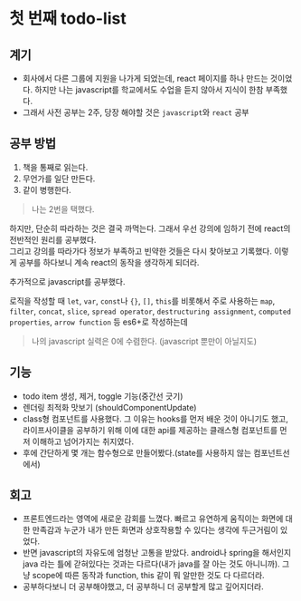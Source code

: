 # 첫 번째 todo-list

## 계기
- 회사에서 다른 그룹에 지원을 나가게 되었는데, react 페이지를 하나 만드는 것이었다. 하지만 나는 javascript를 학교에서도 수업을 듣지 않아서 지식이 한참 부족했다.
- 그래서 사전 공부는 2주, 당장 해야할 것은 `javascript`와 `react` 공부

## 공부 방법
1. 책을 통째로 읽는다.
2. 무언가를 일단 만든다.
3. 같이 병행한다.

> 나는 2번을 택했다. 

하지만, 단순히 따라하는 것은 결국 까먹는다. 그래서 우선 강의에 임하기 전에 react의 전반적인 원리를 공부했다.   
그리고 강의를 따라가다 정보가 부족하고 빈약한 것들은 다시 찾아보고 기록했다. 이렇게 공부를 하다보니 계속 react의 동작을 생각하게 되더라.

추가적으로 javascript를 공부했다.   

로직을 작성할 때 `let`, `var`, `const`나 `{}`, `[]`, `this`를 비롯해서 주로 사용하는 `map`, `filter`, `concat`, `slice`, `spread operator`, `destructuring assignment`, `computed properties`, `arrow function` 등 es6+로 작성하는데

> 나의 javascript 실력은 0에 수렴한다. (javascript 뿐만이 아닐지도)

## 기능
- todo item 생성, 제거, toggle 기능(중간선 긋기)
- 렌더링 최적화 맛보기 (shouldComponentUpdate)
- class형 컴포넌트를 사용했다. 그 이유는 hooks를 먼저 배운 것이 아니기도 했고, 라이프사이클을 공부하기 위해 이에 대한 api를 제공하는 클래스형 컴포넌트를 먼저 이해하고 넘어가지는 취지였다.
- 후에 간단하게 몇 개는 함수형으로 만들어봤다.(state를 사용하지 않는 컴포넌트선에서)

## 회고
- 프론트엔드라는 영역에 새로운 감회를 느꼈다. 빠르고 유연하게 움직이는 화면에 대한 만족감과 누군가 내가 만든 화면과 상호작용할 수 있다는 생각에 두근거림이 있었다.
- 반면 javascript의 자유도에 엄청난 고통을 받았다. android나 spring을 해서인지 java 라는 틀에 갇혀있다는 것과는 다르다(내가 java를 잘 아는 것도 아니니까). 그냥 scope에 따른 동작과 function, this 같이 뭐 알만한 것도 다 다르더라.
- 공부하다보니 더 공부해야했고, 더 공부하니 더 공부할게 많고 깊어지더라.
